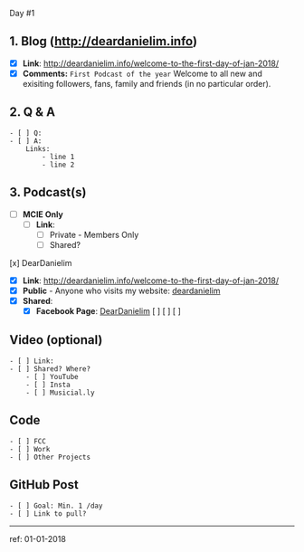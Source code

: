 Day #1

## 1. Blog (http://deardanielim.info)
* [x] **Link**: http://deardanielim.info/welcome-to-the-first-day-of-jan-2018/
* [x] **Comments:** `First Podcast of the year` Welcome to all new and exisiting followers, fans, family and friends (in no particular order).

## 2. Q & A
    - [ ] Q: 
    - [ ] A:
        Links:
            - line 1 
            - line 2

## 3. Podcast(s)
* [ ] **MCIE Only**
    * [ ] **Link**: 
        - [ ] Private - Members Only
        - [ ] Shared?

[x] DearDanielim
* [x] **Link**: http://deardanielim.info/welcome-to-the-first-day-of-jan-2018/
* [x] **Public** - Anyone who visits my website: [deardanielim](http://deardanielim.info)
* [x] **Shared**:
    * [x] **Facebook Page**: [DearDanielim](https://www.facebook.com/deardanielim/)
        [ ]
        [ ]
        [ ]

## Video (optional)
    - [ ] Link: 
    - [ ] Shared? Where?
        - [ ] YouTube
        - [ ] Insta
        - [ ] Musicial.ly

## Code 
    - [ ] FCC
    - [ ] Work
    - [ ] Other Projects

## GitHub Post
    - [ ] Goal: Min. 1 /day
    - [ ] Link to pull?

---

ref: 01-01-2018

